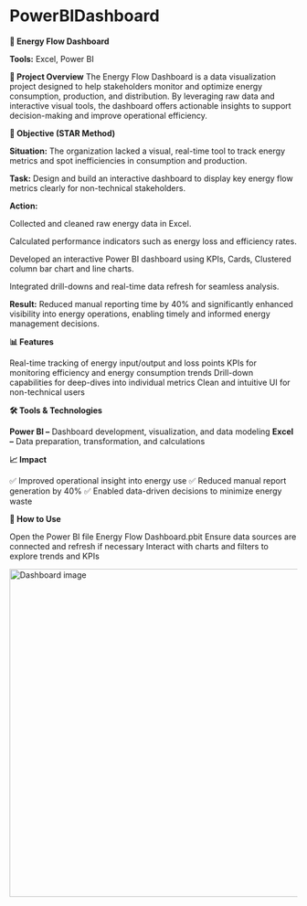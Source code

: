 # PowerBIDashboard
**🔋 Energy Flow Dashboard**

**Tools:** Excel, Power BI



**📘 Project Overview**
The Energy Flow Dashboard is a data visualization project designed to help stakeholders monitor and optimize energy consumption, production, and distribution. By leveraging raw data and interactive visual tools, the dashboard offers actionable insights to support decision-making and improve operational efficiency.



**🎯 Objective (STAR Method)**

**Situation:** The organization lacked a visual, real-time tool to track energy metrics and spot inefficiencies in consumption and production.

**Task:** Design and build an interactive dashboard to display key energy flow metrics clearly for non-technical stakeholders.

**Action:**

Collected and cleaned raw energy data in Excel.

Calculated performance indicators such as energy loss and efficiency rates.

Developed an interactive Power BI dashboard using KPIs, Cards, Clustered column bar chart and line charts.

Integrated drill-downs and real-time data refresh for seamless analysis.

**Result:** Reduced manual reporting time by 40% and significantly enhanced visibility into energy operations, enabling timely and informed energy management decisions.


**📊 Features**

Real-time tracking of energy input/output and loss points
KPIs for monitoring efficiency and energy consumption trends
Drill-down capabilities for deep-dives into individual metrics
Clean and intuitive UI for non-technical users


**🛠️ Tools & Technologies**

**Power BI –** Dashboard development, visualization, and data modeling
**Excel –** Data preparation, transformation, and calculations


**📈 Impact**

✅ Improved operational insight into energy use
✅ Reduced manual report generation by 40%
✅ Enabled data-driven decisions to minimize energy waste


**📎 How to Use**

Open the Power BI file Energy Flow Dashboard.pbit
Ensure data sources are connected and refresh if necessary
Interact with charts and filters to explore trends and KPIs


<img width="574" alt="Dashboard image" src="https://github.com/user-attachments/assets/4ad03d5c-4e99-44a8-9194-bdbac1920bb6" />


